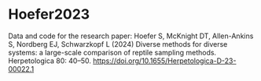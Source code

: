 # Hoefer2023

Data and code for the research paper: Hoefer S, McKnight DT, Allen-Ankins S, Nordberg EJ, Schwarzkopf L (2024) Diverse methods for diverse systems: a large-scale comparison of reptile sampling methods. Herpetologica 80: 40–50. https://doi.org/10.1655/Herpetologica-D-23-00022.1 
